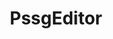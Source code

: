 ---
layout: page
title: PssgEditor
permalink: /modding/ego-engine/pssg-editor/
redirect_to:
    - http://www.ryder25.com/modding/ego-engine/#EgoPSSGEditor
---